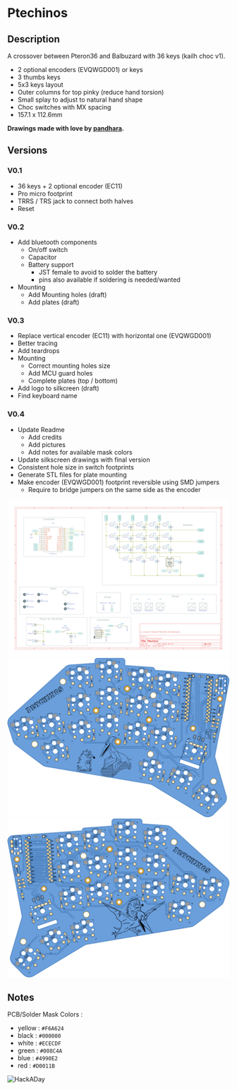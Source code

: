 # Ptechinos

## Description
A crossover between Pteron36 and Balbuzard with 36 keys (kailh choc v1).
  - 2 optional encoders (EVQWGD001) or keys
  - 3 thumbs keys
  - 5x3 keys layout
  - Outer columns for top pinky (reduce hand torsion)
  - Small splay to adjust to natural hand shape
  - Choc switches with MX spacing
  - 157.1 x 112.6mm


**Drawings made with love by [pandhara](https://www.artstation.com/pandhara).**


## Versions
### V0.1

  - 36 keys + 2 optional encoder (EC11)
  - Pro micro footprint
  - TRRS / TRS jack to connect both halves
  - Reset


### V0.2

  - Add bluetooth components
    - On/off switch
    - Capacitor
    - Battery support
      - JST female to avoid to solder the battery
      - pins also available if soldering is needed/wanted
  - Mounting
    - Add Mounting holes (draft)
    - Add plates (draft)


### V0.3

  - Replace vertical encoder (EC11) with horizontal one (EVQWGD001)
  - Better tracing
  - Add teardrops
  - Mounting
    - Correct mounting holes size
    - Add MCU guard holes
    - Complete plates (top / bottom)
  - Add logo to silkcreen (draft)
  - Find keyboard name


### V0.4

  - Update Readme
    - Add credits
    - Add pictures
    - Add notes for available mask colors
  - Update silkscreen drawings with final version
  - Consistent hole size in switch footprints
  - Generate STL files for plate mounting
  - Make encoder (EVQWGD001) footprint reversible using SMD jumpers
    - Require to bridge jumpers on the same side as the encoder


![Schema](preview/output/v0.4/schema.svg)
![Top](preview/output/v0.4/blue/top.svg)
![Bottom](preview/output/v0.4/blue/bottom.svg)



## Notes

PCB/Solder Mask Colors :
  - yellow : `#F6A624`
  - black : `#000000`
  - white : `#ECECDF`
  - green : `#008C4A`
  - blue : `#4990E2`
  - red : `#D0011B`

![HackADay](https://hackaday.com/wp-content/uploads/2018/05/colorswatches.jpg?w=800)
